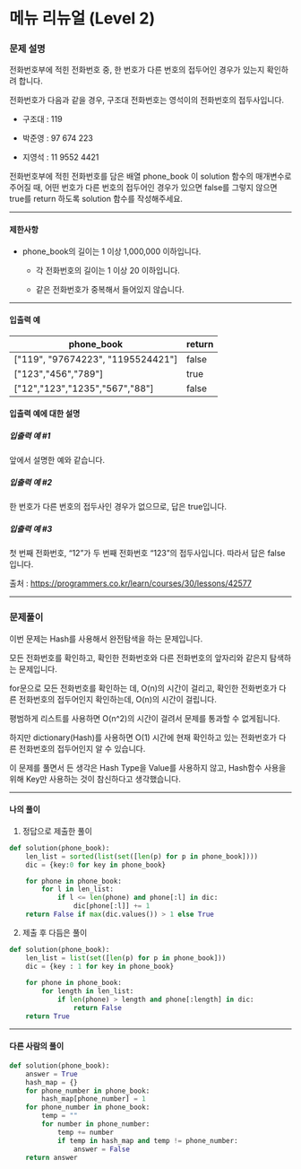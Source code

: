 # 메뉴 리뉴얼 (Level 2)

### 문제 설명

전화번호부에 적힌 전화번호 중, 한 번호가 다른 번호의 접두어인 경우가 있는지 확인하려 합니다.   

전화번호가 다음과 같을 경우, 구조대 전화번호는 영석이의 전화번호의 접두사입니다.   

* 구조대 : 119

* 박준영 : 97 674 223

* 지영석 : 11 9552 4421

전화번호부에 적힌 전화번호를 담은 배열 phone_book 이 solution 함수의 매개변수로 주어질 때, 어떤 번호가 다른 번호의 접두어인 경우가 있으면 false를 그렇지 않으면 true를 return 하도록 solution 함수를 작성해주세요.   

---

#### 제한사항

* phone_book의 길이는 1 이상 1,000,000 이하입니다.

    * 각 전화번호의 길이는 1 이상 20 이하입니다.

    * 같은 전화번호가 중복해서 들어있지 않습니다.

---

#### 입출력 예

|phone_book|	return|
|-|-|
|\["119", "97674223", "1195524421"]|	false|
|\["123","456","789"]|	true|
|\["12","123","1235","567","88"]|	false|

#### 입출력 예에 대한 설명

##### 입출력 예 #1

앞에서 설명한 예와 같습니다.

##### 입출력 예 #2

한 번호가 다른 번호의 접두사인 경우가 없으므로, 답은 true입니다.

##### 입출력 예 #3

첫 번째 전화번호, “12”가 두 번째 전화번호 “123”의 접두사입니다. 따라서 답은 false입니다. 

출처 : https://programmers.co.kr/learn/courses/30/lessons/42577

---

### 문제풀이

이번 문제는 Hash를 사용해서 완전탐색을 하는 문제입니다.   

모든 전화번호를 확인하고, 확인한 전화번호와 다른 전화번호의 앞자리와 같은지 탐색하는 문제입니다.   

for문으로 모든 전화번호를 확인하는 데, O(n)의 시간이 걸리고, 확인한 전화번호가 다른 전화번호의 접두어인지 확인하는데, O(n)의 시간이 걸립니다.   

평범하게 리스트를 사용하면 O(n^2)의 시간이 걸려서 문제를 통과할 수 없게됩니다.   

하지만 dictionary(Hash)를 사용하면 O(1) 시간에 현재 확인하고 있는 전화번호가 다른 전화번호의 접두어인지 알 수 있습니다.   

이 문제를 풀면서 든 생각은 
Hash Type을 Value를 사용하지 않고, Hash함수 사용을 위해 Key만 사용하는 것이 참신하다고 생각했습니다.

---

#### 나의 풀이

1. 정답으로 제출한 풀이

~~~python
def solution(phone_book):
    len_list = sorted(list(set([len(p) for p in phone_book])))
    dic = {key:0 for key in phone_book}

    for phone in phone_book:
        for l in len_list:
            if l <= len(phone) and phone[:l] in dic:
                dic[phone[:l]] += 1
    return False if max(dic.values()) > 1 else True
~~~

2. 제출 후 다듬은 풀이

~~~python
def solution(phone_book):
    len_list = list(set([len(p) for p in phone_book]))
    dic = {key : 1 for key in phone_book}
    
    for phone in phone_book:
        for length in len_list:
            if len(phone) > length and phone[:length] in dic:
                return False
    return True
~~~

---

#### 다른 사람의 풀이

~~~python
def solution(phone_book):
    answer = True
    hash_map = {}
    for phone_number in phone_book:
        hash_map[phone_number] = 1
    for phone_number in phone_book:
        temp = ""
        for number in phone_number:
            temp += number
            if temp in hash_map and temp != phone_number:
                answer = False
    return answer
~~~
